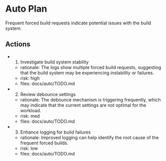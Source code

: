 # Auto Plan

Frequent forced build requests indicate potential issues with the build system.

## Actions
- 1. Investigate build system stability
  - rationale: The logs show multiple forced build requests, suggesting that the build system may be experiencing instability or failures.
  - risk: high
  - files: docs/auto/TODO.md
- 2. Review debounce settings
  - rationale: The debounce mechanism is triggering frequently, which may indicate that the current settings are not optimal for the workload.
  - risk: med
  - files: docs/auto/TODO.md
- 3. Enhance logging for build failures
  - rationale: Improved logging can help identify the root cause of the frequent forced builds.
  - risk: low
  - files: docs/auto/TODO.md